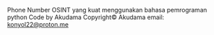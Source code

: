 Phone Number OSINT yang kuat menggunakan bahasa pemrograman python 
Code by Akudama
Copyright© Akudama
email: konyol22@proton.me
